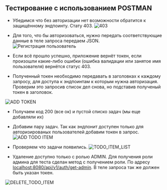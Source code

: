 ## Тестирование с использованием POSTMAN

* Убедимся что без авторизации нет возможности обратится к защищённому эндпоинту. Стату 403.
![403](/images/getAllTodo-403.png)

* Для того, что бы авторизоваться, нужно передать соответствующие данные в теле запроса передаем JSON.
![Регистрация пользователь](/images/create_user.png)

* Если всё прошло успешно, приложение вернёт токен, если произошли какие-либо ошибки (ошибка валидации или занятое имя пользователя) вернётся статус 403.

* Полученный токен необходимо передавать в заголовках к каждому запросу, для доступа к эндпоинтам к которым нужна авторизация. Проверим это запросив список дел снова, но подставив полученый токен в заголовок.

![ADD TOKEN](/images/add_token.png)
* Получаем код 200 (все ок) и пустой списко задач (мы еще добавляли их)

* Добавим пару задач. Так как эндпонит доступен только для авторизированых пользователей добавим токен в запрос.
![ADD TODO ITEM](/images/add-todo-item.png)
* Проверяем что задачи появились.
![TODO_ITEM_LIST](/images/todos_list.png)

* Удаление доступно только с ролью ADMIN. Для получения роли админа для теста сделан метод с получением роли.
По адресу [localhost:8080/api/v1/auth/get-admin](localhost:8080/api/v1/auth/get-admin). В теле запроса так же должен быть указан токен.

![DELETE_TODO_ITEM](/images/delete_todo.png)
